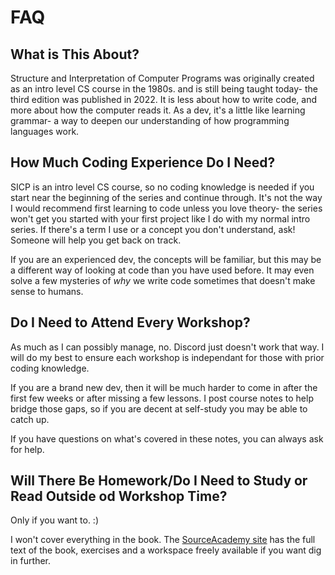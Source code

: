 # FAQ

## What is This About?

Structure and Interpretation of Computer Programs was originally created as an intro level CS course in the 1980s. and is still being taught today- the third edition was published in 2022. It is less about how to write code, and more about how the computer reads it. As a dev, it's a little like learning grammar- a way to deepen our understanding of how programming languages work.

## How Much Coding Experience Do I Need?

SICP is an intro level CS course, so no coding knowledge is needed if you start near the beginning of the series and continue through. It's not the way I would recommend first learning to code unless you love theory- the series won't get you started with your first project like I do with my normal intro series. If there's a term I use or a concept you don't understand, ask! Someone will help you get back on track.

If you are an experienced dev, the concepts will be familiar, but this may be a different way of looking at code than you have used before. It may even solve a few mysteries of *why* we write code sometimes that doesn't make sense to humans.

## Do I Need to Attend Every Workshop?

As much as I can possibly manage, no. Discord just doesn't work that way. I will do my best to ensure each workshop is independant for those with prior coding knowledge. 

If you are a brand new dev, then it will be much harder to come in after the first few weeks or after missing a few lessons. I post course notes to help bridge those gaps, so if you are decent at self-study you may be able to catch up. 

If you have questions on what's covered in these notes, you can always ask for help.

## Will There Be Homework/Do I Need to Study or Read Outside od Workshop Time?

Only if you want to. :)

I won't cover everything in the book. The [SourceAcademy site](https://sourceacademy.org/) has the full text of the book, exercises and a workspace freely available if you want dig in further.
